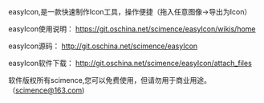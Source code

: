 easyIcon,是一款快速制作Icon工具，操作便捷（拖入任意图像->导出为Icon）

easyIcon使用说明： 
https://git.oschina.net/scimence/easyIcon/wikis/home

easyIcon源码：
http://git.oschina.net/scimence/easyIcon

easyIcon软件下载：
http://git.oschina.net/scimence/easyIcon/attach_files

软件版权所有scimence,您可以免费使用，但请勿用于商业用途。（scimence@163.com)
